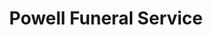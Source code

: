 ---
title: "Powell Funeral Service"
url: /hoddesdon/powell-funeral-service/
shop: funeral directors
---